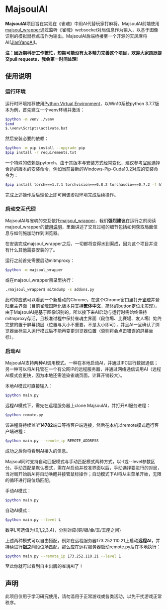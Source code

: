 # MajsoulAI
**MajsoulAI**项目旨在实现在《雀魂》中用AI代替玩家打麻将。MajsoulAI前端使用[majsoul_wrapper](https://github.com/747929791/majsoul_wrapper)通过监听《雀魂》websocket对局信息作为输入，以基于图像识别的模拟鼠标点击作为输出。MajsoulAI后端桥接至一个开源的天凤麻将AI([JianYangAI](https://github.com/erreurt/MahjongAI))。

**注：因近期科研工作繁忙，短期可能没有太多精力完善这个项目，欢迎大家踊跃提交pull requests，我会第一时间处理!**

## 使用说明

### 运行环境

运行时环境推荐使用[Python Virtual Environment](https://docs.python.org/3/tutorial/venv.html)，以Win10系统python 3.7.7版本为例，首先建立一个venv环境并激活：
```bash
$python -m venv ./venv
$cmd
$.\venv\Scripts\activate.bat
```
然后安装必要的依赖：
```bash
$python -m pip install --upgrade pip
$pip install -r requirements.txt
```
一个特殊的依赖是pytorch，由于其版本与安装方式经常变化，建议参考[官网](https://pytorch.org/get-started/locally/)选择合适的版本的安装命令，例如当前最新的Windows-Pip-Cuda10.2对应的安装命令为：
```bash
$pip install torch===1.7.1 torchvision===0.8.2 torchaudio===0.7.2 -f https://download.pytorch.org/whl/torch_stable.html
```
完成上述操作后后理论上即可用该虚拟环境完成后续操作。

### 启动交互代理

MajsoulAI与雀魂的交互依托[majsoul_wrapper](https://github.com/747929791/majsoul_wrapper)，我们**强烈建议**在运行之前阅读majsoul_wrapper的[使用说明](https://github.com/747929791/majsoul_wrapper)，里面讲述了交互过程的细节包括如何获取局面信息与如何施加动作到浏览器。

在安装完成majsoul_wrapper之后，一切都将变得水到渠成，因为这个项目并没有什么其他需要安装的了。

运行之前首先需要启动mitmproxy：

```bash
$python -m majsoul_wrapper
```
或在majsoul_wrapper目录里执行：

```bash
./majsoul_wrapper$ mitmdump -s addons.py
```

此时你应该可以看到一个新启动的Chrome，在这个Chrome窗口里打开[雀魂](http://www.maj-soul.com/)并登陆至主界面（目前雀魂国际化版本只支持**繁体中文**，简体的button定位未实现）。由于MajsoulAI是基于图像识别的，所以接下来AI启动与运行时需始终保持mitmproxy存活，且校准过程中保持雀魂主界面（段位場、比賽場、友人場）始终完整的置于屏幕顶层（位置与大小不重要，不是太小即可），并且AI一旦确认了浏览器坐标进入运行模式后不能再变更浏览器位置（否则将会点击错误的屏幕坐标）。


### 启动AI

MajsoulAI支持两种AI调用模式。一种在本地启动AI，并通过IPC进行数据通信；另一种可以将AI托管在一个有公网IP的远程服务器，并通过网络通信调用AI（远程AI模式会更快，因为本地还需渲染雀魂页面，计算开销较大）。

本地AI模式可直接输入：
```bash
$python main.py
```

远程AI模式下，需先在远程服务器上clone MajsoulAI，并打开AI服务进程：
```bash
$python remote.py
```
该进程将持续监听**14782**端口等待客户端连接，然后在本机以remote模式运行客户端进程：
```bash
$python main.py --remote_ip REMOTE_ADDRESS
```

成功之后你将看到AI接入的信息。

Majsoul同时支持自动匹配模式与手动匹配模式两种方式，以-l或--level参数区分。手动匹配是默认模式，需在AI启动并校准界面以后，手动选择要进行的对局，当对局开始后AI将自动唤醒并接管鼠标操作；自动模式下AI将从主菜单开始，无限的循环进行段位场匹配。

手动AI模式：
```bash
$python main.py
```

自动AI模式：
```bash
$python main.py --level L
```

数字L可选值为{0,1,2,3,4}，分别对应{铜/银/金/玉/王座之间}

上述两种模式可以自由搭配，例如在远程服务器173.252.110.21上启动**远程AI**，并持续进行**银之间**段位场匹配，那么应在远程服务器启动remote.py后在本地执行：
```bash
$python main.py --remote_ip 173.252.110.21 --level 1
```

至此你就可以看到自主出牌的雀魂AI了！

## 声明

此项目仅用于学习研究使用，请勿滥用于正常游戏或各类活动，以免干扰游戏正常秩序。
